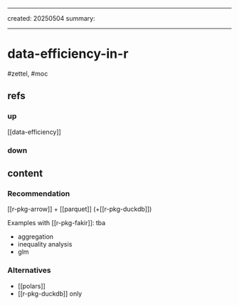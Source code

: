 ___
created: 20250504
summary:
___

# data-efficiency-in-r

#zettel, #moc

## refs

### up

[[data-efficiency]]

### down

## content

### Recommendation

[[r-pkg-arrow]] + [[parquet]] (+[[r-pkg-duckdb]])

Examples with [[r-pkg-fakir]]: tba

- aggregation
- inequality analysis
- glm

### Alternatives

- [[polars]]
- [[r-pkg-duckdb]] only